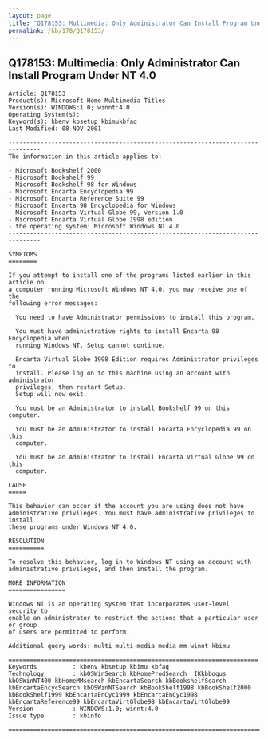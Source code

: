 ```yaml
---
layout: page
title: "Q178153: Multimedia: Only Administrator Can Install Program Under NT 4.0"
permalink: /kb/178/Q178153/
---
```


## Q178153: Multimedia: Only Administrator Can Install Program Under NT 4.0

	Article: Q178153
	Product(s): Microsoft Home Multimedia Titles
	Version(s): WINDOWS:1.0; winnt:4.0
	Operating System(s): 
	Keyword(s): kbenv kbsetup kbimukbfaq
	Last Modified: 08-NOV-2001
	
	-------------------------------------------------------------------------------
	The information in this article applies to:
	
	- Microsoft Bookshelf 2000 
	- Microsoft Bookshelf 99 
	- Microsoft Bookshelf 98 for Windows 
	- Microsoft Encarta Encyclopedia 99 
	- Microsoft Encarta Reference Suite 99 
	- Microsoft Encarta 98 Encyclopedia for Windows 
	- Microsoft Encarta Virtual Globe 99, version 1.0 
	- Microsoft Encarta Virtual Globe 1998 edition 
	- the operating system: Microsoft Windows NT 4.0 
	-------------------------------------------------------------------------------
	
	SYMPTOMS
	========
	
	If you attempt to install one of the programs listed earlier in this article on
	a computer running Microsoft Windows NT 4.0, you may receive one of the
	following error messages:
	
	  You need to have Administrator permissions to install this program.
	
	  You must have administrative rights to install Encarta 98 Encyclopedia when
	  running Windows NT. Setup cannot continue.
	
	  Encarta Virtual Globe 1998 Edition requires Administrator privileges to
	  install. Please log on to this machine using an account with administrator
	  privileges, then restart Setup.
	  Setup will now exit.
	
	  You must be an Administrator to install Bookshelf 99 on this computer.
	
	  You must be an Administrator to install Encarta Encyclopedia 99 on this
	  computer.
	
	  You must be an Administrator to install Encarta Virtual Globe 99 on this
	  computer.
	
	CAUSE
	=====
	
	This behavior can occur if the account you are using does not have
	administrative privileges. You must have administrative privileges to install
	these programs under Windows NT 4.0.
	
	RESOLUTION
	==========
	
	To resolve this behavior, log in to Windows NT using an account with
	administrative privileges, and then install the program.
	
	MORE INFORMATION
	================
	
	Windows NT is an operating system that incorporates user-level security to
	enable an administrator to restrict the actions that a particular user or group
	of users are permitted to perform.
	
	Additional query words: multi multi-media media mm winnt kbimu
	
	======================================================================
	Keywords          : kbenv kbsetup kbimu kbfaq
	Technology        : kbOSWinSearch kbHomeProdSearch _IKkbbogus kbOSWinNT400 kbHomeMMsearch kbEncartaSearch kbBookshelfSearch kbEncartaEncycSearch kbOSWinNTSearch kbBookShelf1998 kbBookShelf2000 kbBookShelf1999 kbEncartaEnCyc1999 kbEncartaEnCyc1998 kbEncartaReference99 kbEncartaVirtGlobe98 kbEncartaVirtGlobe99
	Version           : WINDOWS:1.0; winnt:4.0
	Issue type        : kbinfo
	
	=============================================================================
	
